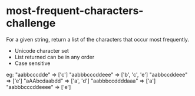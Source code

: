 # most-frequent-characters-challenge

For a given string, return a list of the characters that occur most frequently.

- Unicode character set
- List returned can be in any order
- Case sensitive

eg:
        "aabbcccdde"         => ['c']
        "aabbbcccddeee"      => ['b', 'c', 'e']
        "aabbccddeee"        => ['e']
        "aAAbcdaabdd"        => ['a', 'd']
        "aabbbccddddaaa"     => ['a'] 
        "aabbbcccddeeee"     => ['e']
        
